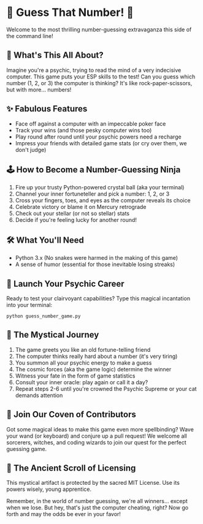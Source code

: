 # 🎲 Guess That Number! 🧠

Welcome to the most thrilling number-guessing extravaganza this side of the command line!

## 🌟 What's This All About?

Imagine you're a psychic, trying to read the mind of a very indecisive computer. This game puts your ESP skills to the test! Can you guess which number (1, 2, or 3) the computer is thinking? It's like rock-paper-scissors, but with more... numbers!

## ✨ Fabulous Features

- Face off against a computer with an impeccable poker face
- Track your wins (and those pesky computer wins too)
- Play round after round until your psychic powers need a recharge
- Impress your friends with detailed game stats (or cry over them, we don't judge)

## 🕹️ How to Become a Number-Guessing Ninja

1. Fire up your trusty Python-powered crystal ball (aka your terminal)
2. Channel your inner fortuneteller and pick a number: 1, 2, or 3
3. Cross your fingers, toes, and eyes as the computer reveals its choice
4. Celebrate victory or blame it on Mercury retrograde
5. Check out your stellar (or not so stellar) stats
6. Decide if you're feeling lucky for another round!

## 🛠️ What You'll Need

- Python 3.x (No snakes were harmed in the making of this game)
- A sense of humor (essential for those inevitable losing streaks)

## 🚀 Launch Your Psychic Career

Ready to test your clairvoyant capabilities? Type this magical incantation into your terminal:

```
python guess_number_game.py
```

## 🔮 The Mystical Journey

1. The game greets you like an old fortune-telling friend
2. The computer thinks really hard about a number (it's very tiring)
3. You summon all your psychic energy to make a guess
4. The cosmic forces (aka the game logic) determine the winner
5. Witness your fate in the form of game statistics
6. Consult your inner oracle: play again or call it a day?
7. Repeat steps 2-6 until you're crowned the Psychic Supreme or your cat demands attention

## 🤝 Join Our Coven of Contributors

Got some magical ideas to make this game even more spellbinding? Wave your wand (or keyboard) and conjure up a pull request! We welcome all sorcerers, witches, and coding wizards to join our quest for the perfect guessing game.

## 📜 The Ancient Scroll of Licensing

This mystical artifact is protected by the sacred MIT License. Use its powers wisely, young apprentice.

Remember, in the world of number guessing, we're all winners... except when we lose. But hey, that's just the computer cheating, right? Now go forth and may the odds be ever in your favor!